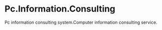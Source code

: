 # Pc.Information.Consulting
Pc information consulting system.Computer information consulting service.
